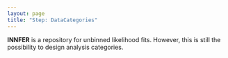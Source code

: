 ```yaml
---
layout: page
title: "Step: DataCategories"
---
```


**INNFER** is a repository for unbinned likelihood fits. However, this is still the possibility to design analysis categories.